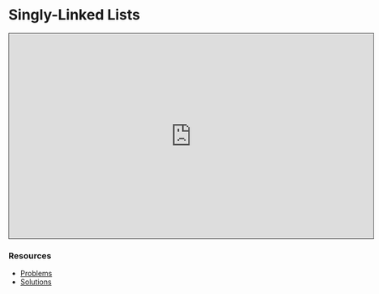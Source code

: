 # Singly-Linked Lists

<iframe src="https://adaacademy.hosted.panopto.com/Panopto/Pages/Embed.aspx?id=5b8b85fd-9ce9-4cdd-9f2d-ae7100026269&autoplay=false&offerviewer=true&showtitle=true&showbrand=true&captions=true&interactivity=all" height="405" width="720" style="border: 1px solid #464646;" allowfullscreen allow="autoplay"></iframe>

### Resources

* [Problems](https://docs.google.com/presentation/d/1i7fS-cT1KmsBE_7hfRJV_XUwHAzuKwl8zfnurte8Mfo/edit?usp=sharing)
* [Solutions](https://docs.google.com/presentation/d/1bCWmDQpfkOvWvYtNLIndFo7hHOtbLNU4_NZj0pt3PVE/edit?usp=sharing)